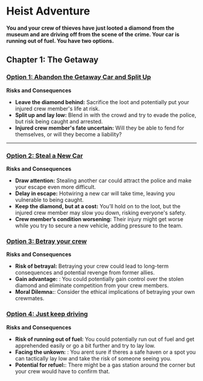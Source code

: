 # Heist Adventure

**You and your crew of thieves have just looted a diamond from the museum and are driving off from the scene of the crime. Your car is running out of fuel. You have two options.**

## Chapter 1: The Getaway

### [**Option 1: Abandon the Getaway Car and Split Up**](abandonCar.md) <br>

**Risks and Consequences**<br>

* **Leave the diamond behind:** Sacrifice the loot and potentially put your injured crew member's life at risk.
* **Split up and lay low:** Blend in with the crowd and try to evade the police, but risk being caught and arrested.
* **Injured crew member's fate uncertain:** Will they be able to fend for themselves, or will they become a liability?

---

### [**Option 2: Steal a New Car**](stealANewCar.md) <br>

**Risks and Consequences**<br>

* **Draw attention:** Stealing another car could attract the police and make your escape even more difficult.
* **Delay in escape:** Hotwiring a new car will take time, leaving you vulnerable to being caught.
* **Keep the diamond, but at a cost:** You’ll hold on to the loot, but the injured crew member may slow you down, risking everyone's safety.
* **Crew member’s condition worsening:** Their injury might get worse while you try to secure a new vehicle, adding pressure to the team.

### [**Option 3: Betray your crew**](betraycrew.md) <br>

**Risks and Consequences**

* **Risk of betrayal:** Betraying your crew could lead to long-term consequences and potential revenge from former allies.
* **Gain advantage:** : You could potentially gain control over the stolen diamond and eliminate competition from your crew members.
* **Moral Dilemna:**: Consider the ethical implications of betraying your own crewmates.

### [**Option 4: Just keep driving**](keepdriving.md) <br>

**Risks and Consequences**

* **Risk of running out of fuel:** You could potentially run out of fuel and get apprehended easily or go a bit further and try to lay low.
* **Facing the unkown:** : You arent sure if theres a safe haven or a spot you can tactically lay low and take the risk of someone seeing you.
* **Potential for refuel:**: There might be a gas station around the corner but your crew would have to confirm that.

